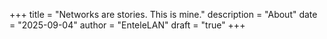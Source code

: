 +++
title = "Networks are stories. This is mine."
description = "About"
date = "2025-09-04"
author = "EnteleLAN"
draft = "true"
+++


